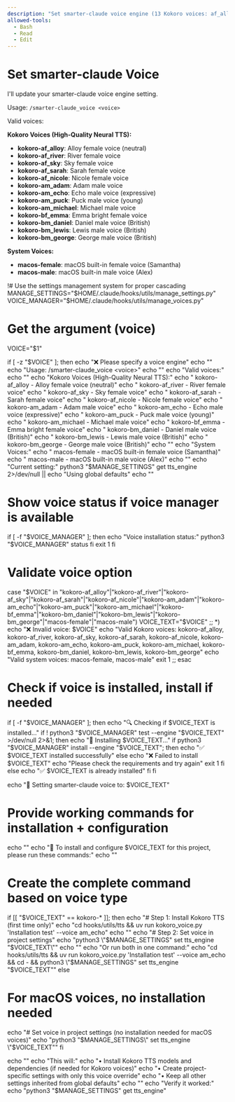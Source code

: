 ```yaml
---
description: "Set smarter-claude voice engine (13 Kokoro voices: af_alloy, af_river, af_sky, af_sarah, af_nicole, am_adam, am_echo, am_puck, am_michael, bf_emma, bm_daniel, bm_lewis, bm_george + macos-female, macos-male)"
allowed-tools:
  - Bash
  - Read
  - Edit
---
```


# Set smarter-claude Voice

I'll update your smarter-claude voice engine setting.

Usage: `/smarter-claude_voice <voice>`

Valid voices:

**Kokoro Voices (High-Quality Neural TTS):**
- **kokoro-af_alloy**: Alloy female voice (neutral)
- **kokoro-af_river**: River female voice 
- **kokoro-af_sky**: Sky female voice
- **kokoro-af_sarah**: Sarah female voice
- **kokoro-af_nicole**: Nicole female voice
- **kokoro-am_adam**: Adam male voice
- **kokoro-am_echo**: Echo male voice (expressive)
- **kokoro-am_puck**: Puck male voice (young)
- **kokoro-am_michael**: Michael male voice
- **kokoro-bf_emma**: Emma bright female voice
- **kokoro-bm_daniel**: Daniel male voice (British)
- **kokoro-bm_lewis**: Lewis male voice (British)
- **kokoro-bm_george**: George male voice (British)

**System Voices:**
- **macos-female**: macOS built-in female voice (Samantha)
- **macos-male**: macOS built-in male voice (Alex)

!# Use the settings management system for proper cascading
MANAGE_SETTINGS="$HOME/.claude/hooks/utils/manage_settings.py"
VOICE_MANAGER="$HOME/.claude/hooks/utils/manage_voices.py"

# Get the argument (voice)
VOICE="$1"

if [ -z "$VOICE" ]; then
  echo "❌ Please specify a voice engine"
  echo ""
  echo "Usage: /smarter-claude_voice <voice>"
  echo ""
  echo "Valid voices:"
  echo ""
  echo "Kokoro Voices (High-Quality Neural TTS):"
  echo "  kokoro-af_alloy   - Alloy female voice (neutral)"
  echo "  kokoro-af_river   - River female voice"
  echo "  kokoro-af_sky     - Sky female voice"
  echo "  kokoro-af_sarah   - Sarah female voice"
  echo "  kokoro-af_nicole  - Nicole female voice"
  echo "  kokoro-am_adam    - Adam male voice"
  echo "  kokoro-am_echo    - Echo male voice (expressive)"
  echo "  kokoro-am_puck    - Puck male voice (young)"
  echo "  kokoro-am_michael - Michael male voice"
  echo "  kokoro-bf_emma    - Emma bright female voice"
  echo "  kokoro-bm_daniel  - Daniel male voice (British)"
  echo "  kokoro-bm_lewis   - Lewis male voice (British)"
  echo "  kokoro-bm_george  - George male voice (British)"
  echo ""
  echo "System Voices:"
  echo "  macos-female      - macOS built-in female voice (Samantha)"
  echo "  macos-male        - macOS built-in male voice (Alex)"
  echo ""
  echo "Current setting:"
  python3 "$MANAGE_SETTINGS" get tts_engine 2>/dev/null || echo "Using global defaults"
  echo ""
  # Show voice status if voice manager is available
  if [ -f "$VOICE_MANAGER" ]; then
    echo "Voice installation status:"
    python3 "$VOICE_MANAGER" status
  fi
  exit 1
fi

# Validate voice option
case "$VOICE" in
  "kokoro-af_alloy"|"kokoro-af_river"|"kokoro-af_sky"|"kokoro-af_sarah"|"kokoro-af_nicole"|"kokoro-am_adam"|"kokoro-am_echo"|"kokoro-am_puck"|"kokoro-am_michael"|"kokoro-bf_emma"|"kokoro-bm_daniel"|"kokoro-bm_lewis"|"kokoro-bm_george"|"macos-female"|"macos-male")
    VOICE_TEXT="$VOICE"
    ;;
  *)
    echo "❌ Invalid voice: $VOICE"
    echo "Valid Kokoro voices: kokoro-af_alloy, kokoro-af_river, kokoro-af_sky, kokoro-af_sarah, kokoro-af_nicole, kokoro-am_adam, kokoro-am_echo, kokoro-am_puck, kokoro-am_michael, kokoro-bf_emma, kokoro-bm_daniel, kokoro-bm_lewis, kokoro-bm_george"
    echo "Valid system voices: macos-female, macos-male"
    exit 1
    ;;
esac

# Check if voice is installed, install if needed
if [ -f "$VOICE_MANAGER" ]; then
  echo "🔍 Checking if $VOICE_TEXT is installed..."
  if ! python3 "$VOICE_MANAGER" test --engine "$VOICE_TEXT" >/dev/null 2>&1; then
    echo "🚀 Installing $VOICE_TEXT..."
    if python3 "$VOICE_MANAGER" install --engine "$VOICE_TEXT"; then
      echo "✅ $VOICE_TEXT installed successfully"
    else
      echo "❌ Failed to install $VOICE_TEXT"
      echo "Please check the requirements and try again"
      exit 1
    fi
  else
    echo "✅ $VOICE_TEXT is already installed"
  fi
fi

echo "🔧 Setting smarter-claude voice to: $VOICE_TEXT"

# Provide working commands for installation + configuration
echo ""
echo "🔧 To install and configure $VOICE_TEXT for this project, please run these commands:"
echo ""

# Create the complete command based on voice type
if [[ "$VOICE_TEXT" == kokoro-* ]]; then
  echo "# Step 1: Install Kokoro TTS (first time only)"
  echo "cd hooks/utils/tts && uv run kokoro_voice.py 'Installation test' --voice am_echo"
  echo ""
  echo "# Step 2: Set voice in project settings"
  echo "python3 \"$MANAGE_SETTINGS\" set tts_engine \"$VOICE_TEXT\""
  echo ""
  echo "Or run both in one command:"
  echo "cd hooks/utils/tts && uv run kokoro_voice.py 'Installation test' --voice am_echo && cd - && python3 \"$MANAGE_SETTINGS\" set tts_engine \"$VOICE_TEXT\""
else
  # For macOS voices, no installation needed
  echo "# Set voice in project settings (no installation needed for macOS voices)"
  echo "python3 \"$MANAGE_SETTINGS\" set tts_engine \"$VOICE_TEXT\""
fi

echo ""
echo "This will:"
echo "• Install Kokoro TTS models and dependencies (if needed for Kokoro voices)"
echo "• Create project-specific settings with only this voice override"
echo "• Keep all other settings inherited from global defaults"
echo ""
echo "Verify it worked:"
echo "python3 \"$MANAGE_SETTINGS\" get tts_engine"